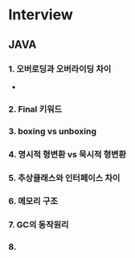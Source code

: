 # Interview

## JAVA

### 1. 오버로딩과 오버라이딩 차이
- 


### 2. Final 키워드


### 3. boxing vs unboxing


### 4. 명시적 형변환 vs 묵시적 형변환


### 5. 추상클래스와 인터페이스 차이


### 6. 메모리 구조


### 7. GC의 동작원리


### 8. 

